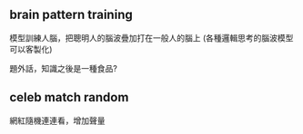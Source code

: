 ## brain pattern training
模型訓練人腦，把聰明人的腦波疊加打在一般人的腦上
(各種邏輯思考的腦波模型可以客製化)

題外話，知識之後是一種食品?

## celeb match random
網紅隨機連連看，增加聲量
